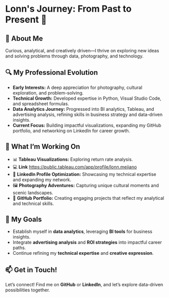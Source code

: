 # Lonn's Journey: From Past to Present 🚀

## 📌 About Me
Curious, analytical, and creatively driven—I thrive on exploring new ideas and solving problems through data, photography, and technology.

## 🔍 My Professional Evolution
- **Early Interests:** A deep appreciation for photography, cultural exploration, and problem-solving.  
- **Technical Growth:** Developed expertise in Python, Visual Studio Code, and spreadsheet formulas.  
- **Data Analytics Journey:** Progressed into BI analytics, Tableau, and advertising analysis, refining skills in business strategy and data-driven insights.  
- **Current Focus:** Building impactful visualizations, expanding my GitHub portfolio, and networking on LinkedIn for career growth.

## 🚀 What I’m Working On
- 📊 **Tableau Visualizations:** Exploring return rate analysis.
- 💻  **Link** https://public.tableau.com/app/profile/lonn.mejiano
- 💼 **LinkedIn Profile Optimization:** Showcasing my technical expertise and expanding my network.  
- 🖼️ **Photography Adventures:** Capturing unique cultural moments and scenic landscapes.  
- 🔗 **GitHub Portfolio:** Creating engaging projects that reflect my analytical and technical skills.

## 🎯 My Goals
- Establish myself in **data analytics**, leveraging **BI tools** for business insights.  
- Integrate **advertising analysis** and **ROI strategies** into impactful career paths.  
- Continue refining my **technical expertise** and **creative expression**.

## 📫 Get in Touch!
Let’s connect! Find me on **GitHub** or **LinkedIn**, and let’s explore data-driven possibilities together.
